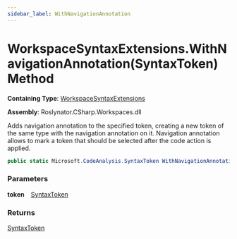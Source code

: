 ```yaml
---
sidebar_label: WithNavigationAnnotation
---
```


# WorkspaceSyntaxExtensions\.WithNavigationAnnotation\(SyntaxToken\) Method

**Containing Type**: [WorkspaceSyntaxExtensions](../index.md)

**Assembly**: Roslynator\.CSharp\.Workspaces\.dll

  
Adds navigation annotation to the specified token, creating a new token of the same type with the navigation annotation on it\.
Navigation annotation allows to mark a token that should be selected after the code action is applied\.

```csharp
public static Microsoft.CodeAnalysis.SyntaxToken WithNavigationAnnotation(this Microsoft.CodeAnalysis.SyntaxToken token)
```

### Parameters

**token** &ensp; [SyntaxToken](https://docs.microsoft.com/en-us/dotnet/api/microsoft.codeanalysis.syntaxtoken)

### Returns

[SyntaxToken](https://docs.microsoft.com/en-us/dotnet/api/microsoft.codeanalysis.syntaxtoken)

